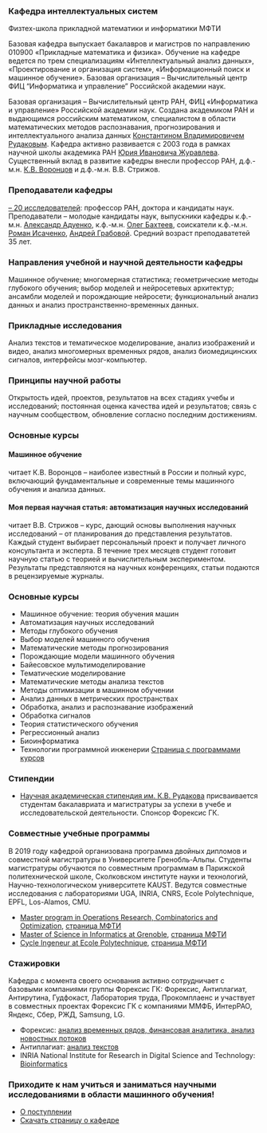 ### Кафедра интеллектуальных систем 
Физтех-школа прикладной математики и информатики МФТИ

Базовая кафедра выпускает бакалавров и магистров по направлению 010900 «Прикладные математика и физика». Обучение на кафедре ведется по трем специализациям «Интеллектуальный анализ данных», «Проектирование и организация систем», «Информационный поиск и машинное обучение». Базовая организация – Вычислительный центр ФИЦ “Информатика и управление” Российской академии наук.

Базовая организация – Вычислительный центр РАН, ФИЦ «Информатика и управление» Российской академии наук. Создана академиком РАН и выдающимся российским математиком, специалистом в области математических методов распознавания, прогнозирования и интеллектуального анализа данных [Константином Владимировичем Рудаковым](https://ru.wikipedia.org/wiki/%D0%A0%D1%83%D0%B4%D0%B0%D0%BA%D0%BE%D0%B2,_%D0%9A%D0%BE%D0%BD%D1%81%D1%82%D0%B0%D0%BD%D1%82%D0%B8%D0%BD_%D0%92%D0%BB%D0%B0%D0%B4%D0%B8%D0%BC%D0%B8%D1%80%D0%BE%D0%B2%D0%B8%D1%87). Кафедра активно развивается с 2003 года в рамках научной школы академика РАН [Юрия Ивановича Журавлева](https://ru.wikipedia.org/wiki/%D0%96%D1%83%D1%80%D0%B0%D0%B2%D0%BB%D1%91%D0%B2,_%D0%AE%D1%80%D0%B8%D0%B9_%D0%98%D0%B2%D0%B0%D0%BD%D0%BE%D0%B2%D0%B8%D1%87_(%D0%BC%D0%B0%D1%82%D0%B5%D0%BC%D0%B0%D1%82%D0%B8%D0%BA)). Существенный вклад в развитие кафедры внесли профессор РАН, д.ф.-м.н. [К.В. Воронцов](https://ru.wikipedia.org/wiki/%D0%92%D0%BE%D1%80%D0%BE%D0%BD%D1%86%D0%BE%D0%B2,_%D0%9A%D0%BE%D0%BD%D1%81%D1%82%D0%B0%D0%BD%D1%82%D0%B8%D0%BD_%D0%92%D1%8F%D1%87%D0%B5%D1%81%D0%BB%D0%B0%D0%B2%D0%BE%D0%B2%D0%B8%D1%87) и д.ф.-м.н. В.В. Стрижов.

### Преподаватели кафедры 
[– 20 исследователей](https://intelligent-systems-phystech.github.io/ru/people/): профессор РАН, доктора и кандидаты наук. Преподаватели – молодые кандидаты наук, выпускники кафедры к.ф.-м.н. [Александр Адуенко](https://intelligent-systems-phystech.github.io/ru/people/aduenko_aa/index.html),  к.ф.-м.н. [Олег Бахтеев](https://intelligent-systems-phystech.github.io/ru/people/bakhteev_oy/index.html), соискатели к.ф.-м.н. [Роман Исаченко](https://intelligent-systems-phystech.github.io/ru/people/isachenko_rv/index.html), [Андрей Грабовой](https://intelligent-systems-phystech.github.io/ru/people/grabovoy_av/index.html). Средний возраст преподаватетей 35 лет.

### Направления учебной и научной деятельности кафедры
Машинное обучение; многомерная статистика; геометрические методы глубокого обучения; выбор моделей и нейросетевых архитектур; ансамбли моделей и порождающие нейросети; функциональный анализ данных и анализ пространственно-временных данных.

### Прикладные исследования
Анализ текстов и тематическое моделирование, анализ изображений и видео, анализ многомерных временных рядов, анализ биомедицинских сигналов, интерфейсы мозг-компьютер.

### Принципы научной работы
Открытость идей, проектов, результатов на всех стадиях учебы и исследований; постоянная оценка качества идей и результатов; связь с научным сообществом, обновление согласно последним достижениям.

### Основные курсы
#### Машинное обучение
читает К.В. Воронцов – наиболее известный в России и полный курс, включающий фундаментальные и современные темы машинного обучения и анализа данных.
#### Моя первая научная статья: автоматизация научных исследований
читает В.В. Стрижов – курс, дающий основы выполнения научных исследований – от планирования до представления результатов. Каждый студент выбирает персональный проект и получает личного консультанта и эксперта. В течение трех месяцев студент готовит научную статью с теорией и вычислительным экспериментом. Результаты представляются на научных конференциях, статьи подаются в рецензируемые журналы.

### Основные курсы 
- Машинное обучение: теория обучения машин
- Автоматизация научных исследований
- Методы глубокого обучения
- Выбор моделей машинного обучения
- Математические методы прогнозирования
- Порождающие модели машинного обучения
- Байесовское мультимоделирование
- Тематические моделирование
- Математические методы анализа текстов
- Методы оптимизации в машинном обучении
- Анализ данных в метрических пространствах
- Обработка, анализ и распознавание изображений
- Обработка сигналов
- Теория статистического обучения
- Регрессионный анализ
- Биоинформатика
- Технологии программной инженерии
[Страница с программами курсов](https://intelligent-systems-phystech.github.io/ru/course/)

### Стипендии
- [Научная академическая стипендия им. К.В. Рудакова](https://github.com/Intelligent-Systems-Phystech/intelligent-systems-phystech.github.io/raw/master/images/Stipendia_im_Rudakova.pdf) присваивается студентам бакалавриата и магистратуры за успехи в учебе и исследовательской деятельности. Спонсор Форексис ГК.

### Совместные учебные программы
В 2019 году кафедрой организована программа двойных дипломов и совместной магистратуры в Университете Гренобль-Альпы. Студенты магистратуры обучаются по совместным программам в Парижской политехнической школе, Сколковском институте науки и технологий, Научно-технологическом университете KAUST. Ведутся совместные исследования с лабораториями UGA, INRIA, CNRS, Ecole Polytechnique, EPFL, Los-Alamos, CMU.
- [Master program in Operations Research, Combinatorics and Optimization](https://master-informatique.univ-grenoble-alpes.fr/main-menu/academic-program/operations-research-combinatorics-optimisation/operations-research-combinatorics-optimisation-79396.kjsp?RH=1467388092289), [страница МФТИ](https://mipt.ru/education/joint_programs/ecolepolytech/)
- [Master of Science in Informatics at Grenoble](https://master-informatique.univ-grenoble-alpes.fr/main-menu/academic-program/master-of-science-mosig/), [страница МФТИ](https://mipt.ru/education/joint_programs/grenoble.php)
- [Cycle Ingeneur at Ecole Polytechnique](https://www.polytechnique.edu/admission-cycle-ingenieur/en), [страница МФТИ](https://mipt.ru/education/joint_programs/grenoble.php)

### Стажировки
Кафедра с момента своего основания активно сотрудничает с базовыми компаниями группы Форексис ГК: Форексис, Антиплагиат, Антирутина, Гудфокаст, Лаборатория труда, Прокомплаенс и участвует в совместных проектах Форексис ГК с компаниями ММФБ, ИнтерРАО, Яндекс, Сбер, РЖД, Samsung, LG.
- Форексис: [анализ временных рядов, финансовая аналитика, анализ новостных потоков](https://github.com/Intelligent-Systems-Phystech/intelligent-systems-phystech.github.io/raw/master/images/Forecsys_Intern.pdf) 
- Антиплагиат: [анализ текстов](https://www.antiplagiat.ru/)
- INRIA National Institute for Research in Digital Science and Technology: [Bioinformatics](https://team.inria.fr/nano-d/job-openings/)

### Приходите к нам учиться и заниматься научными исследованиями в области машинного обучения!
- [О поступлении](https://intelligent-systems-phystech.github.io/ru/applicants/)
- [Скачать страницу о кафедре](https://github.com/Intelligent-Systems-Phystech/intelligent-systems-phystech.github.io/raw/master/images/Intelligent_Systems_MIPT.pdf)
